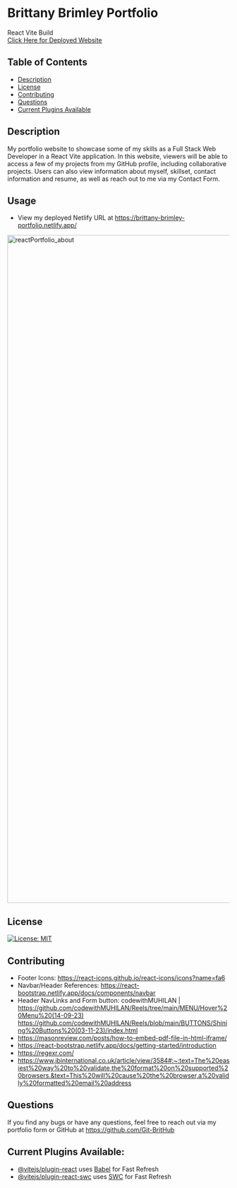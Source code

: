 # Brittany Brimley Portfolio
React Vite Build</br>
[Click Here for Deployed Website](https://brittany-brimley-portfolio.netlify.app/)

## Table of Contents
* [Description](#description)
* [License](#license)
* [Contributing](#contributing)
* [Questions](#questions)
* [Current Plugins Available](#current-plugins-available)


## Description
My portfolio website to showcase some of my skills as a Full Stack Web Developer in a React Vite application. In this website, viewers will be able to access a few of my projects from my GitHub profile, including collaborative projects. Users can also view information about myself, skillset, contact information and resume, as well as reach out to me via my Contact Form. 

## Usage
* View my deployed Netlify URL at https://brittany-brimley-portfolio.netlify.app/
<img width="1512" alt="reactPortfolio_about" src="https://github.com/Git-BritHub/Brittany-Portfolio-Main/assets/130286884/5ce98d8b-bf5d-4f27-ac3f-be5893c33e90">

## License
[![License: MIT](https://img.shields.io/badge/License-MIT-aqua.svg)](https://opensource.org/licenses/MIT)

## Contributing
* Footer Icons: https://react-icons.github.io/react-icons/icons?name=fa6
* Navbar/Header References: https://react-bootstrap.netlify.app/docs/components/navbar
* Header NavLinks and Form button: codewithMUHILAN | https://github.com/codewithMUHILAN/Reels/tree/main/MENU/Hover%20Menu%20(14-09-23) </br> https://github.com/codewithMUHILAN/Reels/blob/main/BUTTONS/Shining%20Buttons%20(03-11-23)/index.html
* https://masonreview.com/posts/how-to-embed-pdf-file-in-html-iframe/
* https://react-bootstrap.netlify.app/docs/getting-started/introduction
* https://regexr.com/
* https://www.jbinternational.co.uk/article/view/3584#:~:text=The%20easiest%20way%20to%20validate,the%20format%20on%20supported%20browsers.&text=This%20will%20cause%20the%20browser,a%20validly%20formatted%20email%20address

## Questions
If you find any bugs or have any questions, feel free to reach out via my portfolio form or GitHub at https://github.com/Git-BritHub 

## Current Plugins Available:
- [@vitejs/plugin-react](https://github.com/vitejs/vite-plugin-react/blob/main/packages/plugin-react/README.md) uses [Babel](https://babeljs.io/) for Fast Refresh
- [@vitejs/plugin-react-swc](https://github.com/vitejs/vite-plugin-react-swc) uses [SWC](https://swc.rs/) for Fast Refresh
